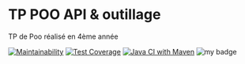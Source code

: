 # TP POO API & outillage
TP de Poo réalisé en 4ème année

[![Maintainability](https://api.codeclimate.com/v1/badges/06e01ee911471a7088c8/maintainability)](https://codeclimate.com/github/dinoclier72/TP1poo/maintainability)
[![Test Coverage](https://api.codeclimate.com/v1/badges/06e01ee911471a7088c8/test_coverage)](https://codeclimate.com/github/dinoclier72/TP1poo/test_coverage)
[![Java CI with Maven](https://github.com/dinoclier72/TP1poo/actions/workflows/maven.yml/badge.svg)](https://github.com/dinoclier72/TP1poo/actions/workflows/maven.yml)
![my badge](https://badgen.net/badge/Dino/escroc/yellow?icon=github)

